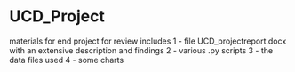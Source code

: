 # UCD_Project
materials for end project for review
includes 
1 - file UCD_projectreport.docx with an extensive description and findings
2 - various .py scripts 
3 - the data files used 
4 - some charts 
